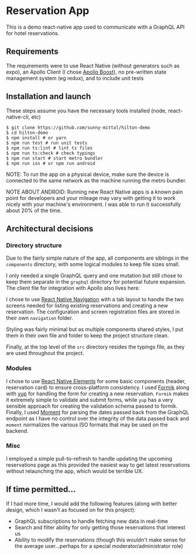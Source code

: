 # Reservation App

This is a demo react-native app used to communicate with a GraphQL API for hotel reservations.

## Requirements

The requirements were to use React Native (without generators such as expo), an Apollo Client (I chose [Apollo Boost](https://github.com/apollographql/apollo-client/tree/master/packages/apollo-boost)), no pre-written state management system (eg redux), and to include unit tests

## Installation and launch

These steps assume you have the necessary tools installed (node, react-native-cli, etc)

```
$ git clone https://github.com/sunny-mittal/hilton-demo
$ cd hilton-demo
$ npm install # or yarn
$ npm run test # run unit tests
$ npm run ts:lint # lint ts files
$ npm run ts:check # check typings
$ npm run start # start metro bundler
$ npm run ios # or npm run android
```

NOTE: To run the app on a physical device, make sure the device is connected to the same network as the machine running the metro bundler.

NOTE ABOUT ANDROID: Running new React Native apps is a known pain point for developers and your mileage may vary with getting it to work nicely with your machine's environment. I was able to run it successfully about 20% of the time.

## Architectural decisions

### Directory structure

Due to the fairly simple nature of the app, all components are siblings in the `components` directory, with some logical modules to keep file sizes small.

I only needed a single GraphQL query and one mutation but still chose to keep them separate in the `graphql` directory for potential future expansion. The client file for integration with Apollo also lives here.

I chose to use [React Native Navigation](https://github.com/wix/react-native-navigation) with a tab layout to handle the two screens needed for listing existing reservations and creating a new reservation. The configuration and screen registration files are stored in their own `navigation` folder.

Styling was fairly minimal but as multiple components shared styles, I put them in their own file and folder to keep the project structure clean.

Finally, at the top level of the `src` directory resides the typings file, as they are used throughout the project.

### Modules

I chose to use [React Native Elements](https://github.com/react-native-training/react-native-elements) for some basic components (header, reservation card) to ensure cross-platform consistency.
I used [Formik](https://github.com/jaredpalmer/formik) along with [yup](https://github.com/jquense/yup) for handling the form for creating a new reservation. `Formik` makes it extremely simple to validate and submit forms, while `yup` has a very sensible approach for creating the validation schema passed to formik.
Finally, I used [Moment](https://github.com/moment/moment) for parsing the dates passed back from the GraphQL endpoint as I have no control over the integrity of the data passed back and `moment` normalizes the various ISO formats that may be used on the backend.

### Misc

I employed a simple pull-to-refresh to handle updating the upcoming reservations page as this provided the easiest way to get latest reservations without relaunching the app, which would be terrible UX.

## If time permitted...

If I had more time, I would add the following features (along with better design, which I wasn't as focused on for this project):

- GraphQL subscriptions to handle fetching new data in real-time
- Search and filter ability for only getting those reservations that interest us
- Ability to modify the reservations (though this wouldn't make sense for the average user...perhaps for a special moderator/administrator role)

